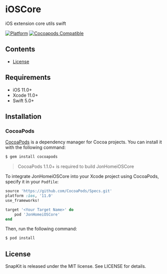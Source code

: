 # iOSCore
iOS extension core utils swift


[![Platform](https://img.shields.io/cocoapods/p/JonHomeiOSCore.svg?style=flat)](https://github.com/JonHome/JonHomeiOSCore)
[![Cocoapods Compatible](https://img.shields.io/cocoapods/v/JonHomeiOSCore.svg)](https://cocoapods.org/pods/JonHomeiOSCore)

## Contents
- [License](#license)

## Requirements

- iOS 11.0+
- Xcode 11.0+
- Swift 5.0+


## Installation

### CocoaPods

[CocoaPods](http://cocoapods.org) is a dependency manager for Cocoa projects. You can install it with the following command:

```bash
$ gem install cocoapods
```

> CocoaPods 1.1.0+ is required to build JonHomeiOSCore

To integrate JonHomeiOSCore into your Xcode project using CocoaPods, specify it in your `Podfile`:

```ruby
source 'https://github.com/CocoaPods/Specs.git'
platform :ios, '11.0'
use_frameworks!

target '<Your Target Name>' do
    pod 'JonHomeiOSCore'
end
```

Then, run the following command:

```bash
$ pod install
```

## License

SnapKit is released under the MIT license. See LICENSE for details.
